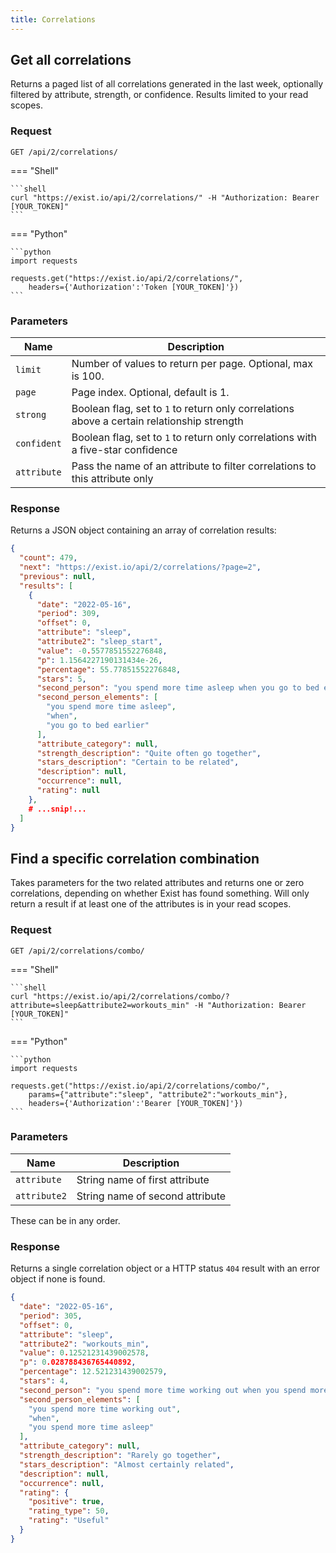 ```yaml
---
title: Correlations
---
```


## Get all correlations

Returns a paged list of all correlations generated in the last week, optionally filtered by attribute, strength, or confidence. Results limited to your read scopes.


### Request

`GET /api/2/correlations/`

=== "Shell"

    ```shell
    curl "https://exist.io/api/2/correlations/" -H "Authorization: Bearer [YOUR_TOKEN]" 
    ```

=== "Python"

    ```python
    import requests

    requests.get("https://exist.io/api/2/correlations/",
        headers={'Authorization':'Token [YOUR_TOKEN]'})
    ```


### Parameters

Name  | Description
------|--------
`limit` | Number of values to return per page. Optional, max is 100.
`page`  | Page index. Optional, default is 1.
`strong` | Boolean flag, set to `1` to return only correlations above a certain relationship strength
`confident` | Boolean flag, set to `1` to return only correlations with a five-star confidence
`attribute` | Pass the name of an attribute to filter correlations to this attribute only


### Response

Returns a JSON object containing an array of correlation results:


```json
{
  "count": 479, 
  "next": "https://exist.io/api/2/correlations/?page=2", 
  "previous": null, 
  "results": [
    {
      "date": "2022-05-16",
      "period": 309,
      "offset": 0,
      "attribute": "sleep",
      "attribute2": "sleep_start",
      "value": -0.5577851552276848,
      "p": 1.1564227190131434e-26,
      "percentage": 55.77851552276848,
      "stars": 5,
      "second_person": "you spend more time asleep when you go to bed earlier.",
      "second_person_elements": [
        "you spend more time asleep",
        "when",
        "you go to bed earlier"
      ],
      "attribute_category": null,
      "strength_description": "Quite often go together",
      "stars_description": "Certain to be related",
      "description": null,
      "occurrence": null,
      "rating": null
    },
    # ...snip!...
  ]
}
```


## Find a specific correlation combination

Takes parameters for the two related attributes and returns one or zero correlations, depending on whether Exist has found something. Will only return a result if at least one of the attributes is in your read scopes.

### Request

`GET /api/2/correlations/combo/`


=== "Shell"

    ```shell
    curl "https://exist.io/api/2/correlations/combo/?attribute=sleep&attribute2=workouts_min" -H "Authorization: Bearer [YOUR_TOKEN]" 
    ```

=== "Python"

    ```python
    import requests

    requests.get("https://exist.io/api/2/correlations/combo/",
        params={"attribute":"sleep", "attribute2":"workouts_min"},
        headers={'Authorization':'Bearer [YOUR_TOKEN]'})
    ```


### Parameters

 Name | Description
 -----|------------
`attribute` | String name of first attribute
`attribute2` | String name of second attribute

These can be in any order.

### Response

Returns a single correlation object or a HTTP status `404` result with an error object if none is found.

```json
{
  "date": "2022-05-16",
  "period": 305,
  "offset": 0,
  "attribute": "sleep",
  "attribute2": "workouts_min",
  "value": 0.12521231439002578,
  "p": 0.028788436765440892,
  "percentage": 12.521231439002579,
  "stars": 4,
  "second_person": "you spend more time working out when you spend more time asleep.",
  "second_person_elements": [
    "you spend more time working out",
    "when",
    "you spend more time asleep"
  ],
  "attribute_category": null,
  "strength_description": "Rarely go together",
  "stars_description": "Almost certainly related",
  "description": null,
  "occurrence": null,
  "rating": {
    "positive": true,
    "rating_type": 50,
    "rating": "Useful"
  }
}
```

